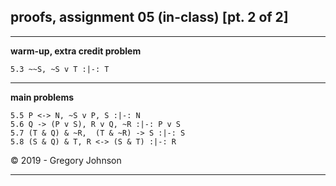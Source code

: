 ## proofs, assignment 05 (in-class) [pt. 2 of 2]


---

**warm-up, extra credit problem**

~~~{.ProofChecker .JohnsonSL options="fonts tabindent render" guides="fitch" points="2" late-credit="1"}
5.3 ~~S, ~S v T :|-: T
~~~

---

**main problems**

~~~{.ProofChecker .JohnsonSL options="fonts tabindent render" guides="fitch" points="20" late-credit="16"}
5.5 P <-> N, ~S v P, S :|-: N 
5.6 Q -> (P v S), R v Q, ~R :|-: P v S
5.7 (T & Q) & ~R,  (T & ~R) -> S :|-: S
5.8 (S & Q) & T, R <-> (S & T) :|-: R
~~~

<p>&copy; 2019 - <script>document.write(new Date().getFullYear())</script> Gregory Johnson</p>

---

